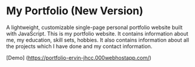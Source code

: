 # My Portfolio (New Version)

A lightweight, customizable single-page personal portfolio website  built with JavaScript.
This is my portfolio website. It contains information about me, my education, skill sets, hobbies. It also contains information about all the projects which I have done and my contact information.


[Demo] (https://portfolio-ervin-jhcc.000webhostapp.com/)

